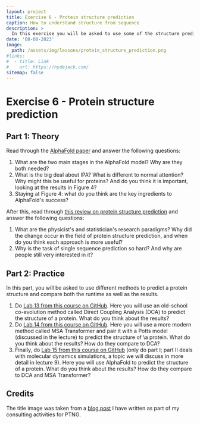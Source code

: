 ```yaml
---
layout: project
title: Exercise 6 - Protein structure prediction
caption: How to understand structure from sequence
description: >
  In this exercise you will be asked to use some of the structure prediction methods we talked about and understand how they work.
date: '08-08-2023'
image: 
  path: /assets/img/lessons/protein_structure_prediction.png
#links:
#  - title: Link
#    url: https://hydejack.com/
sitemap: false
---
```


# Exercise 6 - Protein structure prediction

## Part 1: Theory

Read through the [AlphaFold paper](https://www.nature.com/articles/s41586-021-03819-2) and answer the following questions:

1. What are the two main stages in the AlphaFold model? Why are they both needed?
2. What is the big deal about IPA? What is different to normal attention? Why might this be useful for proteins? And do you think it is important, looking at the results in Figure 4?
3. Staying at Figure 4: what do you think are the key ingredients to AlphaFold's success?

After this, read through [this review on protein structure prediction](https://www.sciencedirect.com/science/article/pii/S1672022923000657) and answer the following questions:

1. What are the physicist's and statistician's research paradigms? Why did the change occur in the field of protein structure prediction, and when do you think each approach is more useful?
2. Why is the task of single sequence prediction so hard? And why are people still very interested in it?

## Part 2: Practice

In this part, you will be asked to use different methods to predict a protein structure and compare both the runtime as well as the results.

1. Do [Lab 13 from this course on GitHub](https://colab.research.google.com/github/pb3lab/ibm3202/blob/master/tutorials/2021/lab13_protDCASBM.ipynb). Here you will use an old-school co-evolution method called Direct Coupling Analysis (DCA) to predict the structure of a protein. What do you think about the results? 
2. Do [Lab 14 from this course on GitHub](https://colab.research.google.com/github/pb3lab/ibm3202/blob/master/tutorials/2023/lab14_MSAtransformer.ipynb). Here you will use a more modern method called MSA Transformer and pair it with a Potts model (discussed in the lecture) to predict the structure of \a protein. What do you think about the results? How do they compare to DCA?
3. Finally, do [Lab 15 from this course on GitHub](https://colab.research.google.com/github/pb3lab/ibm3202/blob/master/tutorials/2022/lab15_CF-GROMACS.ipynb) (only do part I; part II deals with molecular dynamics simulations, a topic we will discuss in more detail in lecture 9). Here you will use AlphaFold to predict the structure of a protein. What do you think about the results? How do they compare to DCA and MSA Transformer?

## Credits

The title image was taken from a [blog post](https://www.ptngconsulting.com/blog/machine-learning-for-protein-engineering-here-to-stay) I have written as part of my consulting activities for PTNG.